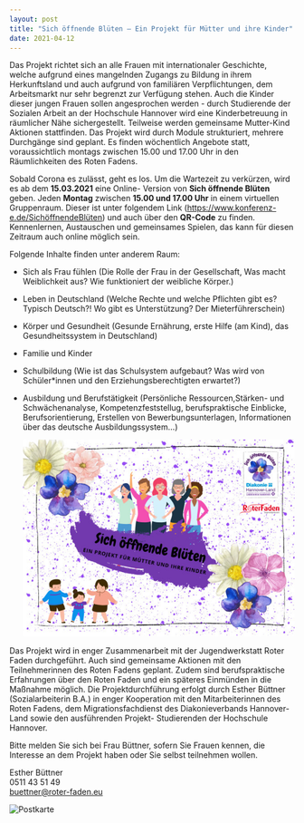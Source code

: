 ```yaml
---
layout: post
title: "Sich öffnende Blüten – Ein Projekt für Mütter und ihre Kinder"
date: 2021-04-12
---
```


Das Projekt richtet sich an alle Frauen mit internationaler Geschichte, welche aufgrund eines mangelnden Zugangs zu Bildung in ihrem Herkunftsland und auch aufgrund von familiären Verpflichtungen, dem Arbeitsmarkt nur sehr begrenzt zur Verfügung stehen. Auch die Kinder dieser jungen Frauen sollen angesprochen werden - durch Studierende der Sozialen Arbeit an der Hochschule Hannover wird eine Kinderbetreuung in räumlicher Nähe sichergestellt.
Teilweise werden gemeinsame Mutter-Kind Aktionen stattfinden.
Das Projekt wird durch Module strukturiert, mehrere Durchgänge sind geplant. Es finden wöchentlich Angebote statt, voraussichtlich montags zwischen 15.00 und 17.00 Uhr in den Räumlichkeiten des Roten Fadens.

Sobald Corona es zulässt, geht es los. Um die Wartezeit zu verkürzen, wird es ab dem **15.03.2021** eine Online- Version von **Sich öffnende Blüten** geben.
Jeden **Montag** zwischen **15.00 und 17.00 Uhr** in einem virtuellen Gruppenraum.
Dieser ist unter folgendem Link (<https://www.konferenz-e.de/SichöffnendeBlüten>) und auch über den **QR-Code** zu finden.
Kennenlernen, Austauschen und gemeinsames Spielen, das kann für diesen Zeitraum auch online möglich sein.

Folgende Inhalte finden unter anderem Raum:

- Sich als Frau fühlen
  (Die Rolle der Frau in der Gesellschaft, Was macht Weiblichkeit aus? Wie funktioniert der weibliche Körper.)
- Leben in Deutschland
  (Welche Rechte und welche Pflichten gibt es? Typisch Deutsch?! Wo gibt es Unterstützung? Der Mieterführerschein)
- Körper und Gesundheit
  (Gesunde Ernährung, erste Hilfe (am Kind), das Gesundheitssystem in Deutschland)
- Familie und Kinder
- Schulbildung
  (Wie ist das Schulsystem aufgebaut? Was wird von Schüler*innen und den Erziehungsberechtigten erwartet?)
- Ausbildung und Berufstätigkeit
  (Persönliche Ressourcen,Stärken- und Schwächenanalyse, Kompetenzfeststellug, berufspraktische Einblicke, Berufsorientierung, Erstellen von Bewerbungsunterlagen, Informationen über das deutsche Ausbildungssystem...)
  
  ![Postkarte](../img/sich-oeffnende-blueten.jpg)

Das Projekt wird in enger Zusammenarbeit mit der Jugendwerkstatt Roter Faden
durchgeführt.
Auch sind gemeinsame Aktionen mit den Teilnehmerinnen des Roten Fadens geplant.
Zudem sind berufspraktische Erfahrungen über den Roten Faden und ein späteres
Einmünden in die Maßnahme möglich.
Die Projektdurchführung erfolgt durch Esther Büttner (Sozialarbeiterin B.A.) in enger
Kooperation mit den Mitarbeiterinnen des Roten Fadens, dem Migrationsfachdienst des Diakonieverbands Hannover- Land sowie den ausführenden Projekt- Studierenden der Hochschule Hannover.

Bitte melden Sie sich bei Frau Büttner, sofern Sie Frauen kennen, die Interesse an dem Projekt haben oder Sie selbst teilnehmen wollen.

Esther Büttner  
0511 43 51 49  
buettner@roter-faden.eu

![Postkarte](../../img/sich-oeffnende-blueten2.jpg)
